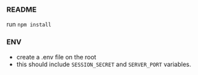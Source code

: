 ### README

run `npm install`

### ENV

- create a .env file on the root
- this should include `SESSION_SECRET` and `SERVER_PORT` variables.
